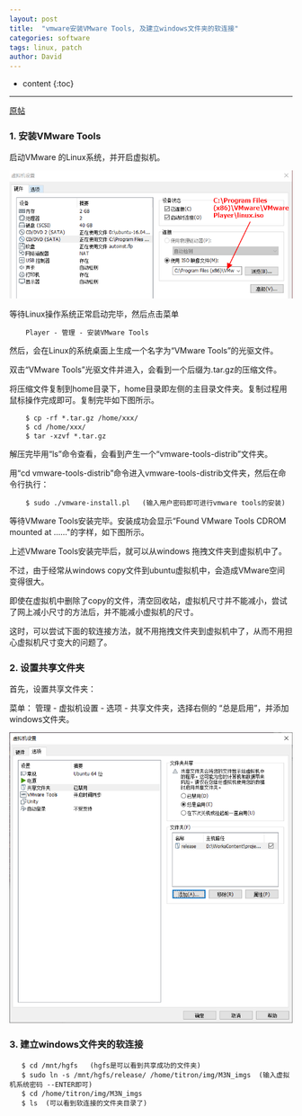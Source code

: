 ```yaml
---
layout: post
title:  "vmware安装VMware Tools, 及建立windows文件夹的软连接"
categories: software
tags: linux, patch
author: David
---
```


* content
{:toc}

---

[原帖](https://www.jianshu.com/p/2ee4924553d4)

### 1. 安装VMware Tools

启动VMware 的Linux系统，并开启虚拟机。

![dvd加载vmware tools光盘镜像](https://github.com/titron/titron.github.io/raw/master/img/2021-03-15-vmware_tools_iso.png)

等待Linux操作系统正常启动完毕，然后点击菜单

```
    Player - 管理 - 安装VMware Tools
```

然后，会在Linux的系统桌面上生成一个名字为“VMware Tools”的光驱文件。

双击“VMware Tools”光驱文件并进入，会看到一个后缀为.tar.gz的压缩文件。

将压缩文件复制到home目录下，home目录即左侧的主目录文件夹。复制过程用鼠标操作完成即可。复制完毕如下图所示。
```
    $ cp -rf *.tar.gz /home/xxx/
    $ cd /home/xxx/
    $ tar -xzvf *.tar.gz
```

解压完毕用“ls”命令查看，会看到产生一个“vmware-tools-distrib”文件夹。

用“cd vmware-tools-distrib”命令进入vmware-tools-distrib文件夹，然后在命令行执行：

```
    $ sudo ./vmware-install.pl   (输入用户密码即可进行vmware tools的安装)
```

等待VMware Tools安装完毕。安装成功会显示“Found VMware Tools CDROM mounted at ......"的字样，如下图所示。

上述VMware Tools安装完毕后，就可以从windows 拖拽文件夹到虚拟机中了。

不过，由于经常从windows copy文件到ubuntu虚拟机中，会造成VMware空间变得很大。

即使在虚拟机中删除了copy的文件，清空回收站，虚拟机尺寸并不能减小，尝试了网上减小尺寸的方法后，并不能减小虚拟机的尺寸。

这时，可以尝试下面的软连接方法，就不用拖拽文件夹到虚拟机中了，从而不用担心虚拟机尺寸变大的问题了。

### 2. 设置共享文件夹

首先，设置共享文件夹：

菜单： 管理 - 虚拟机设置 - 选项 - 共享文件夹，选择右侧的 “总是启用”，并添加windows文件夹。

![设置共享文件夹](https://github.com/titron/titron.github.io/raw/master/img/2021-03-15-vmware_share_softlink.png)

### 3. 建立windows文件夹的软连接

```
   $ cd /mnt/hgfs   (hgfs是可以看到共享成功的文件夹)
   $ sudo ln -s /mnt/hgfs/release/ /home/titron/img/M3N_imgs  (输入虚拟机系统密码 --ENTER即可)
   $ cd /home/titron/img/M3N_imgs
   $ ls  (可以看到软连接的文件夹目录了)
```
